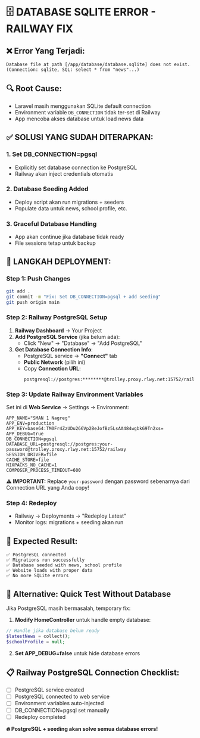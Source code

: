 # 🗄️ DATABASE SQLITE ERROR - RAILWAY FIX

## ❌ **Error Yang Terjadi:**

```
Database file at path [/app/database/database.sqlite] does not exist.
(Connection: sqlite, SQL: select * from "news"...)
```

## 🔍 **Root Cause:**

-   Laravel masih menggunakan SQLite default connection
-   Environment variable `DB_CONNECTION` tidak ter-set di Railway
-   App mencoba akses database untuk load news data

## ✅ **SOLUSI YANG SUDAH DITERAPKAN:**

### 1. **Set DB_CONNECTION=pgsql**

-   Explicitly set database connection ke PostgreSQL
-   Railway akan inject credentials otomatis

### 2. **Database Seeding Added**

-   Deploy script akan run migrations + seeders
-   Populate data untuk news, school profile, etc.

### 3. **Graceful Database Handling**

-   App akan continue jika database tidak ready
-   File sessions tetap untuk backup

## 🚀 **LANGKAH DEPLOYMENT:**

### Step 1: Push Changes

```bash
git add .
git commit -m "Fix: Set DB_CONNECTION=pgsql + add seeding"
git push origin main
```

### Step 2: Railway PostgreSQL Setup

1. **Railway Dashboard** → Your Project
2. **Add PostgreSQL Service** (jika belum ada):
    - Click "New" → "Database" → "Add PostgreSQL"
3. **Get Database Connection Info**:
    - PostgreSQL service → **"Connect"** tab
    - **Public Network** (pilih ini)
    - Copy **Connection URL**:
        ```
        postgresql://postgres:********@trolley.proxy.rlwy.net:15752/railway
        ```

### Step 3: Update Railway Environment Variables

Set ini di **Web Service** → Settings → Environment:

```
APP_NAME="SMAN 1 Nagreg"
APP_ENV=production
APP_KEY=base64:TM0Fr4ZzUDu266Vp2BeJofBz5LsAA484wgbkG9Tn2xs=
APP_DEBUG=true
DB_CONNECTION=pgsql
DATABASE_URL=postgresql://postgres:your-password@trolley.proxy.rlwy.net:15752/railway
SESSION_DRIVER=file
CACHE_STORE=file
NIXPACKS_NO_CACHE=1
COMPOSER_PROCESS_TIMEOUT=600
```

**⚠️ IMPORTANT:** Replace `your-password` dengan password sebenarnya dari Connection URL yang Anda copy!

### Step 4: Redeploy

-   Railway → Deployments → "Redeploy Latest"
-   Monitor logs: migrations + seeding akan run

## 🎯 **Expected Result:**

```
✅ PostgreSQL connected
✅ Migrations run successfully
✅ Database seeded with news, school profile
✅ Website loads with proper data
✅ No more SQLite errors
```

## 🚨 **Alternative: Quick Test Without Database**

Jika PostgreSQL masih bermasalah, temporary fix:

1. **Modify HomeController** untuk handle empty database:

```php
// Handle jika database belum ready
$latestNews = collect();
$schoolProfile = null;
```

2. **Set APP_DEBUG=false** untuk hide database errors

## 📋 **Railway PostgreSQL Connection Checklist:**

-   [ ] PostgreSQL service created
-   [ ] PostgreSQL connected to web service
-   [ ] Environment variables auto-injected
-   [ ] DB_CONNECTION=pgsql set manually
-   [ ] Redeploy completed

**🔥 PostgreSQL + seeding akan solve semua database errors!**
